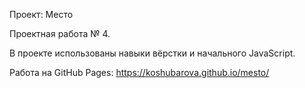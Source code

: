 Проект: Место

Проектная работа № 4.

В проекте использованы навыки вёрстки и начального JavaScript.

Работа на GitHub Pages:
https://koshubarova.github.io/mesto/
